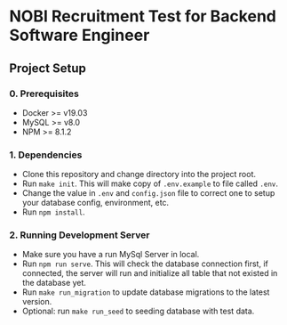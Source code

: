 # NOBI Recruitment Test for Backend Software Engineer

## Project Setup

### 0. Prerequisites

- Docker >= v19.03
- MySQL >= v8.0
- NPM >= 8.1.2

### 1. Dependencies

- Clone this repository and change directory into the project root.
- Run `make init`. This will make copy of `.env.example` to file called `.env`.
- Change the value in `.env` and `config.json` file to correct one to setup your database config, environment, etc.
- Run `npm install`.

### 2. Running Development Server

- Make sure you have a run MySql Server in local.
- Run `npm run serve`. This will check the database connection first, if connected, the server will run and initialize all table that not existed in the database yet.
- Run `make run_migration` to update database migrations to the latest version.
- Optional: run `make run_seed` to seeding database with test data.
